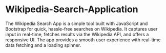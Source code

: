 # Wikipedia-Search-Application
The Wikipedia Search App is a simple tool built with JavaScript and Bootstrap for quick, hassle-free searches on Wikipedia. It captures user input in real-time, fetches results via the Wikipedia API, and offers a responsive UI. The app provides a smooth user experience with real-time data fetching and a loading spinner.
